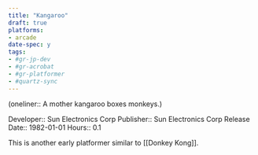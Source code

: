 ```yaml
---
title: "Kangaroo"
draft: true
platforms:
- arcade
date-spec: y
tags:
- #gr-jp-dev 
- #gr-acrobat 
- #gr-platformer 
- #quartz-sync
---
```


(oneliner:: A mother kangaroo boxes monkeys.)

Developer:: Sun Electronics Corp
Publisher:: Sun Electronics Corp
Release Date:: 1982-01-01
Hours:: 0.1

This is another early platformer similar to [[Donkey Kong]].